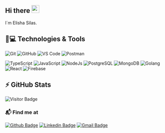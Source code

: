 ## Hi there <img src="https://media.giphy.com/media/hvRJCLFzcasrR4ia7z/giphy.gif" width="25px"></a> 

I´m Elisha Silas.

## 🚀💻 Technologies & Tools

  ![Git](https://img.shields.io/badge/-Git-black?style=flat-square&logo=git)
  ![GitHub](https://img.shields.io/badge/-GitHub-181717?style=flat-square&logo=github)
  ![VS Code](https://img.shields.io/badge/-VS%20Code-007ACC?style=flat-square&logo=visual-studio-code)
  ![Postman](https://img.shields.io/badge/Postman-black?style=flat-square&logo=postman)
  
  ![TypeScript](https://img.shields.io/badge/TypeScript-black?style=flat-square&logo=typescript)
  ![JavaScript](https://img.shields.io/badge/JavaScript-black?style=flat-square&logo=javascript)
  ![NodeJs](https://img.shields.io/badge/Node-green?style=flat-square&logo=node.js)
  ![PostgreSQL](https://img.shields.io/badge/-PostgreSQL-white?style=flat-square&logo=postgresql)
  ![MongoDB](https://img.shields.io/badge/MongoDB-green?style=flat-square&logo=mongodb)
  ![Golang](https://img.shields.io/badge/Golang-black?style=flat-square&logo=go)
  ![React](https://img.shields.io/badge/React-06062C?style=flat-square&logo=react)
  ![Firebase](https://img.shields.io/badge/Firebase-black?style=flat-square&logo=firebase)

## ⚡ GitHub Stats

![Visitor Badge](https://visitor-badge.laobi.icu/badge?page_id=silaselisha.silaselisha)

### 📬 Find me at
[![Github Badge](http://img.shields.io/badge/-Github-black?style=flat-square&logo=github&link=https://github.com/silaselisha/)](https://github.com/silaselisha/) 
[![Linkedin Badge](https://img.shields.io/badge/-LinkedIn-blue?style=flat-square&logo=Linkedin&logoColor=white&link=https://www.linkedin.com/in/elisha-silas/)](https://www.linkedin.com/in/elisha-silas)
[![Gmail Badge](https://img.shields.io/badge/-Gmail-d14836?style=flat-square&logo=Gmail&logoColor=white&link=mailto:silaselisha66@gmail.com)](mailto:silaselisha66@gmail.com)
